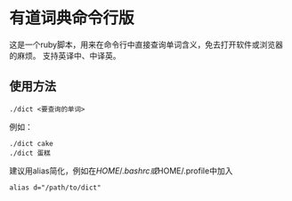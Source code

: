 # 有道词典命令行版

这是一个ruby脚本，用来在命令行中直接查询单词含义，免去打开软件或浏览器的麻烦。
支持英译中、中译英。

## 使用方法

  ~~~
  ./dict <要查询的单词>
  ~~~

例如：
  
  ~~~shell
  ./dict cake
  ./dict 蛋糕
  ~~~

建议用alias简化，例如在$HOME/.bashrc或$HOME/.profile中加入

  ~~~shell
  alias d="/path/to/dict"
  ~~~

